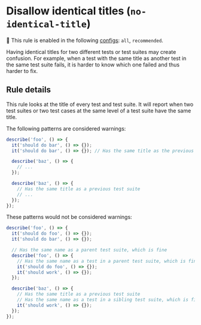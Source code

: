 # Disallow identical titles (`no-identical-title`)

<!-- RULE_NOTICE -- Generated by `yarn tools:regenerate-docs` -->

<!-- prettier-ignore -->
💼 This rule is enabled in the following [configs](https://github.com/jest-community/eslint-plugin-jest#shareable-configurations): `all`, `recommended`.

<!-- /RULE_NOTICE -->

Having identical titles for two different tests or test suites may create
confusion. For example, when a test with the same title as another test in the
same test suite fails, it is harder to know which one failed and thus harder to
fix.

## Rule details

This rule looks at the title of every test and test suite. It will report when
two test suites or two test cases at the same level of a test suite have the
same title.

The following patterns are considered warnings:

```js
describe('foo', () => {
  it('should do bar', () => {});
  it('should do bar', () => {}); // Has the same title as the previous test

  describe('baz', () => {
    // ...
  });

  describe('baz', () => {
    // Has the same title as a previous test suite
    // ...
  });
});
```

These patterns would not be considered warnings:

```js
describe('foo', () => {
  it('should do foo', () => {});
  it('should do bar', () => {});

  // Has the same name as a parent test suite, which is fine
  describe('foo', () => {
    // Has the same name as a test in a parent test suite, which is fine
    it('should do foo', () => {});
    it('should work', () => {});
  });

  describe('baz', () => {
    // Has the same title as a previous test suite
    // Has the same name as a test in a sibling test suite, which is fine
    it('should work', () => {});
  });
});
```
